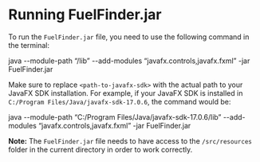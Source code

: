 # Running FuelFinder.jar

To run the `FuelFinder.jar` file, you need to use the following command in the terminal:

java --module-path “<path-to-javafx-sdk>/lib” --add-modules “javafx.controls,javafx.fxml” -jar FuelFinder.jar


Make sure to replace `<path-to-javafx-sdk>` with the actual path to your JavaFX SDK installation. For example, if your JavaFX SDK is installed in `C:/Program Files/Java/javafx-sdk-17.0.6`, the command would be:

java --module-path “C:/Program Files/Java/javafx-sdk-17.0.6/lib” --add-modules “javafx.controls,javafx.fxml” -jar FuelFinder.jar


**Note:** The `FuelFinder.jar` file needs to have access to the `/src/resources` folder in the current directory in order to work correctly.